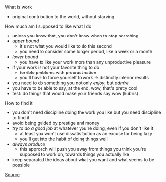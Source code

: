 What is work

- original contribution to the world, without starving

How much am I supposed to like what I do

- unless you know that, you don't know when to stop searching
- *upper bound* 
    - it's not what you would like to do this second
    - you need to consider some longer period, like a week or a month
- *lower bound* 
    - you have to like your work more than any unproductive pleasure
- if your work is not your favorite thing to do
    - terrible problems with procrastination
    - you'll have to force yourself to work -> distinctly inferior results
- you need to do something you not only *enjoy*, but *admire*
- you have to be able to say, at the end, wow, that's pretty cool
- test: do things that would make your friends say wow (hubris)

How to find it

- you don't need discipline doing the work you like but you need discipline to find it
- avoid being guided by prestige and money
- *try to do a good job* at whatever you're doing, even if you don't like it
    - at least you won't use dissatisfaction as an excuse for being lazy
    - you'll get into the habit of doing things well
- *always produce*
    - this approach will push you away from things you think you're supposed to work on, towards things you actually like
- keep separated the ideas about what you want and what seems to be possible

[Source](http://www.paulgraham.com/love.html)
